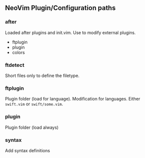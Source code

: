 ## NeoVim Plugin/Configuration paths

### after
Loaded after plugins and init.vim.
Use to modify external plugins.
- ftplugin
- plugin
- colors

### ftdetect
Short files only to define the filetype.

### ftplugin
Plugin folder (load for language).
Modification for languages. Either `swift.vim` or `swift/some.vim`.

### plugin
Plugin folder (load always)

### syntax
Add syntax definitions
